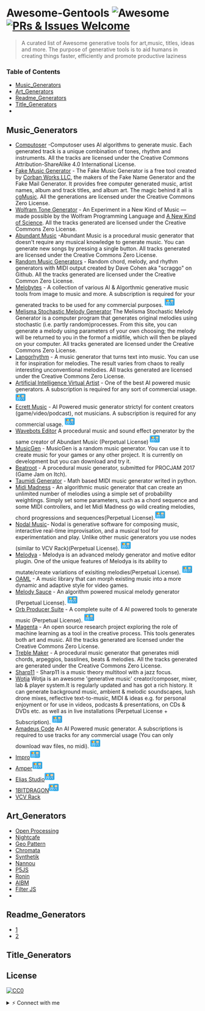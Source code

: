 # Awesome-Gentools ![Awesome](https://cdn.rawgit.com/sindresorhus/awesome/d7305f38d29fed78fa85652e3a63e154dd8e8829/media/badge.svg)  [![PRs & Issues Welcome](https://img.shields.io/badge/PRs%20&%20Issues-welcome-brightgreen.svg)](https://github.com/33nano/awesome-Gentools/pulls)

>A curated list of Awesome generative tools for art,music, titles, ideas and more. The purpose of generative tools is to aid humans in creating things faster, efficiently and promote productive laziness

### Table of Contents

* [Music_Generators](#music_generators)
* [Art_Generators](#art_generators)
* [Readme_Generators](#readme_generators)
* [Title_Generators](#title_generators)
*




## Music_Generators
- [Computoser](http://computoser.com/) -Computoser uses AI algorithms to generate music. Each generated track is a unique combination of tones, rhythm and instruments. All the tracks are licensed under the Creative Commons Attribution-ShareAlike 4.0 International License.
- [Fake Music Generator](https://www.fakemusicgenerator.com/) - The Fake Music Generator is a free tool created by [Corban Works LLC](https://www.corbanworks.com/), the makers of the Fake Name Generator and the Fake Mail Generator. It provides free computer generated music, artist names, album and track titles, and album art. The magic behind it all is [cgMusic](http://maciej.codeminion.com/2008/05/cgmusic-computers-create-music/). All the generations are licensed under the Creative Commons Zero License. 
- [Wolfram Tone Generator](https://tones.wolfram.com) -
An Experiment in a New Kind of Music — made possible by the Wolfram Programming Language and [A New Kind of Science](https://www.wolframscience.com/nks/). All the tracks generated are licensed under the Creative Commons Zero License.
- [Abundant Music](https://pernyblom.github.io/abundant-music/index.html) -Abundant Music is a procedural music generator that doesn't require any musical knowledge to generate music. You can generate new songs by pressing a single button. All tracks generated are licensed under the Creative Commons Zero License.
- [Random Music Generators](https://random-music-generators.herokuapp.com/melody) - Random chord, melody, and rhythm generators with MIDI output created by Dave Cohen aka "scraggo" on Github. All the tracks generated are licensed under the Creative Common Zero License.
- [Melobytes](https://melobytes.com/en/) - A collection of various AI & Algorthmic generative music tools from image to music and more. A subscription is required for your generated tracks to be used for any commercial purposes.  ![icon](https://github.com/luong-komorebi/Awesome-Linux-Software/blob/master/img/money.svg)
- [Melisma Stochastic Melody Generator](https://www.link.cs.cmu.edu/melody-generator/) The Melisma Stochastic Melody Generator is a computer program that
generates original melodies using stochastic (i.e. partly random)processes. From this site, you can generate a melody using parameters of your own choosing; the melody will be returned to you in the formof a midifile, which will then be played on your computer. All tracks generated are licensed under the Creative Commons Zero License.
- [Langorhythm](https://kickthejetengine.com/langorhythm/) - A music generator that turns text into music. You can use it for inspiration for melodies. The 
result varies from chaos to really interesting unconventional melodies. All tracks generated are licensed under the Creative Commons Zero License.
- [Artificial Intelligence Virtual Artist](https://aiva.ai/) - One of the best AI powered music generators. A subscription is required for any sort of commercial usage. ![icon](https://github.com/luong-komorebi/Awesome-Linux-Software/blob/master/img/money.svg)
- [Ecrett Music](https://ecrettmusic.com) - AI Powered music generator strictyl for content creators (game/video/podcast), not musicians. A subscription is required for any commercial usage. ![icon](https://github.com/luong-komorebi/Awesome-Linux-Software/blob/master/img/money.svg)
- [Wavebots Editor](https://krasse.itch.io/wavebots-editor) A procedural music and sound effect generator by the same creator of Abundant Music (Perpetual License) ![icon](https://github.com/luong-komorebi/Awesome-Linux-Software/blob/master/img/money.svg)
- [MusicGen](https://fregs-games.itch.io/musicgen) - MusicGen is a random music generator. You can use it to create music for your games or any other project. It is currently on development but you can download and try it.
- [Beatroot](https://recursegames.itch.io/beatroot) - A procedural music generator, submitted for PROCJAM 2017 (Game Jam on Itch).
- [Taumidi Generator](https://juanmendoza.itch.io/tau-gen) - Math based MIDI music generator writed in python.
- [Midi Madness](https://midimadnesssoftware.com/midi-madness-3) - An algorithmic music generator that can create an unlimited number of melodies using a simple set of probability  weightings. Simply set some parameters, such as a chord sequence and some MIDI controllers, and let Midi Madness go wild 
creating melodies, chord progressions and sequences(Perpetual License).![icon](https://github.com/luong-komorebi/Awesome-Linux-Software/blob/master/img/money.svg)
- [Nodal Music](https://nodalmusic.com/)- Nodal is generative software for composing music, interactive real-time improvisation, and a musical tool for experimentation and play. Unlike other music generators you use nodes (similar to VCV Rack)(Perpetual License). ![icon](https://github.com/luong-komorebi/Awesome-Linux-Software/blob/master/img/money.svg)
- [Melodya](http://www.musicdevelopments.com/melodya.html) - Melodya is an advanced melody generator and motive editor plugin. One of the unique features of Melodya is its ability to mutate/create variations of exisiting melodies(Perpetual License). ![icon](https://github.com/luong-komorebi/Awesome-Linux-Software/blob/master/img/money.svg) 
- [OAML](https://marcelofernandezmusic.itch.io/oaml) - A music library that can morph existing music into a more dynamic and adaptive style for video games.
- [Melody Sauce](https://www.evabeat.com/) - An algorithm powered musical melody generator (Perpetual License). ![icon](https://github.com/luong-komorebi/Awesome-Linux-Software/blob/master/img/money.svg)
- [Orb Producer Suite](https://www.orb-composer.com/orb-producer-suite/) - A complete suite of 4 AI powered tools to generate music (Perpetual License). ![icon](https://github.com/luong-komorebi/Awesome-Linux-Software/blob/master/img/money.svg)
- [Magenta](https://magenta.tensorflow.org/) - An open source research project exploring the role of machine learning as a tool in the creative process. This tools generates both art and music. All the tracks generated are licensed under the Creative Commons Zero License.
- [Treble Maker](http://treblemaker.ai/) - A procedural music generator that generates midi chords, arpeggios, basslines, beats & melodies. All the tracks generated are generated under the Creative Commons Zero License.
- [Sharp11](http://julianrosenblum.com/sharp11-client/#) - Sharp11 is a music theory multitool with a jazz focus.  
- [Wotja](https://intermorphic.com/wotja/) Wotja is an awesome 'generative music' creator/composer, mixer, lab & player system.It is regularly updated and has got a rich history. It can generate background music, ambient & melodic soundscapes, lush drone mixes, reflective text-to-music, MIDI & ideas e.g. for personal enjoyment or  for use in videos, podcasts & presentations, on CDs & DVDs etc. as well as in live installations (Perpetual License + Subscription).
![icon](https://github.com/luong-komorebi/Awesome-Linux-Software/blob/master/img/money.svg)
- [Amadeus Code](https://amadeuscode.com/top) An AI Powered music generator. A subscriptions is required to use tracks for any commercial usage (You can only download wav files, no midi). ![icon](https://github.com/luong-komorebi/Awesome-Linux-Software/blob/master/img/money.svg)
- [Impro](https://www.musi-co.com/apps)![icon](https://github.com/luong-komorebi/Awesome-Linux-Software/blob/master/img/money.svg)
- [Amper](https://www.ampermusic.com/)![icon](https://github.com/luong-komorebi/Awesome-Linux-Software/blob/master/img/money.svg)
- [Elias Studio](https://www.eliassoftware.com/products/)![icon](https://github.com/luong-komorebi/Awesome-Linux-Software/blob/master/img/money.svg)
- [1BITDRAGON](https://1bitdragon.itch.io/1bitdragon)![icon](https://github.com/luong-komorebi/Awesome-Linux-Software/blob/master/img/money.svg)
- [VCV Rack](https://vcvrack.com/)

## Art_Generators
- [Open Processing](https://www.openprocessing.org/)
- [Nightcafe](https://creator.nightcafe.studio/)
- [Geo Pattern](https://btmills.github.io/geopattern/geopattern.html)
- [Chromata](https://www.michaelbromley.co.uk/experiments/chromata/)
- [Synthetik](https://synthetik.com/)
- [Nannou](https://nannou.cc/)
- [P5JS](https://p5js.org/)
- [Ronin](https://hundredrabbits.itch.io/ronin)
- [AIBM](https://wiskered.itch.io/ai-building-modeling)
- [Filter JS](https://comigo.itch.io/filterjs)
-

## Readme_Generators
- [1](https://rahuldkjain.github.io/gh-profile-readme-generator/)
- [2](https://github.com/andreasbm/readme)

## Title_Generators



## License



[![CC0](https://i.creativecommons.org/p/zero/1.0/88x31.png)](https://creativecommons.org/publicdomain/zero/1.0/)

<details>

<summary>⚡️ Connect with me</summary>

  

[![Linkedin Badge](https://img.shields.io/badge/-33nano-2a9d8f?style=flat-square&logo=Linkedin&logoColor=blue&link=https://www.linkedin.com/in/33nano/)](https://www.linkedin.com/in/33nano/)  [![Medium Badge](https://img.shields.io/badge/-@33n-f4a261?style=flat-square&labelColor=000000&logo=Medium&link=https://medium.com/@33n/global-facts-v3-0-40610340356)](https://medium.com/@33n/global-facts-v3-0-40610340356)  [![ProtonMail Badge](https://img.shields.io/badge/-33nano@pm.me-blue?style=flat-square&logo=ProtonMail&logoColor=ffb703&link=mailto:33nano@pm.me)](mailto:33nano@pm.me)  [![Dribbble Badge](https://img.shields.io/badge/-33nano-ffb4a2?style=flat-square&logo=dribbble&logoColor=f72585&link=https://www.dribbble.com/33nano)](https://www.dribbble.com/33nano) [![Twitter Badge](https://img.shields.io/badge/-Anno_denomini-48cae4?style=flat-square&logo=twitter&logoColor=006d77&link=https://www.twitter.com/Anno_denomini)](https://www.twitter.com/Anno_denomini) [![Soundcloud Badge](https://img.shields.io/badge/-33nano-orange?style=flat-square&logo=soundcloud&logoColor=3d405b&link=https://ujomusic.com/portal/musicgroup/849)](https://ujomusic.com/portal/musicgroup/849) [![Reddit Badge](https://img.shields.io/badge/-33nano-06d6a0?style=flat-square&logo=reddit&logoColor=3a0ca3&link=https://reddit.com/user/33nano)](https://reddit.com/user/33nano)  [![StackOverflow Badge](https://img.shields.io/badge/-33nano-eeef20?style=flat-square&logo=stackoverflow&logoColor=9a031e&link=https://stackoverflow.com/users/story/13772339)](https://stackoverflow.com/users/story/13772339) [![Disqus Badge](https://img.shields.io/badge/-33nano-ffb703?style=flat-square&logo=disqus&logoColor=f72585&link=https://disqus.com/by/33nano/)](https://disqus.com/by/33nano/)  [![Dev Badge](https://img.shields.io/badge/-33nano-774936?style=flat-square&logo=dev.to&logoColor=eddcd2&link=https://dev.to/33nano/billionar-dollar-app-ideas-5d6g)](https://dev.to/33nano/billionar-dollar-app-ideas-5d6g)  [![Artstation Badge](https://img.shields.io/badge/-tikiti_maji-black?style=flat-square&logo=artstation&logoColor=e29578&link=https://www.artstation.com/tikiti_maji)](https://www.artstation.com/tikiti_maji)
[![GoogleDrive Badge](https://img.shields.io/badge/-33nano-cdb4db?style=flat-square&logo=google-drive&logoColor=6930c3&link=https://drive.google.com/drive/folders/1MFLoyW43VdA5XSIObUJNACc5XJ246CIO?usp=sharing)](https://drive.google.com/drive/folders/1MFLoyW43VdA5XSIObUJNACc5XJ246CIO?usp=sharing)  [![Gumroad Badge](https://img.shields.io/badge/-33nano-ef476f?style=flat-square&logo=gumroad&logoColor=white&link=)](https://gumroad.com/33nano)  [![Goodreads Badge](https://img.shields.io/badge/-33nano-red?style=flat-square&logo=goodreads&logoColor=white&link=https://kitsu.io/users/33nano/library?media=manga)](https://kitsu.io/users/33nano/library?media=manga)  [![GoogleCalendar Badge](https://img.shields.io/badge/-33nano-22223b?style=flat-square&logo=google-calendar&logoColor=72efdd&link=https://calendar.zoho.com/embed/9b0258233fc25be671fbbf01550932c23e6718f5fecf32d9af8e1ba5f6151562693b4d97c774b001ca56d80b468cdf5f)](https://calendar.zoho.com/embed/9b0258233fc25be671fbbf01550932c23e6718f5fecf32d9af8e1ba5f6151562693b4d97c774b001ca56d80b468cdf5f) [![Goodreads Badge](https://img.shields.io/badge/-33nano-d90429?style=flat-square&logo=goodreads&logoColor=ffb703&link=https://www.goodreads.com/review/list/99554176?ref=nav_mybooks)](https://www.goodreads.com/review/list/99554176-prince-kaizen-namwali?ref=nav_mybooks)  [![Itch Badge](https://img.shields.io/badge/-33nano-f5cb5c?style=flat-square&logo=itch.io&logoColor=f72585&link=https://33nano.itch.io/)](https://33nano.itch.io/)  [![Peepeth Badge](https://img.shields.io/badge/-33nano-2d00f7?style=flat-square&logo=twitter&logoColor=2ec4b6&link=https://peepeth.com/33nanoseconds)](https://peepeth.com/33nanoseconds)   [![Publish0x Badge](https://img.shields.io/badge/-@33nano-6b705c?style=flat-square&labelColor=55a630&logo=Medium&link=https://www.publish0x.com/@33Nanosecods)](https://www.publish0x.com/@33Nanosecods)   [![Pocket Badge](https://img.shields.io/badge/-33nano-7209b7?style=flat-square&logo=pocket&logoColor=a5a58d&link=https://getpocket.com/@b26d1pjhT4cFRg29b6A2f94Ae8g7T19eWK7F74m70VBd75B9b5353NDPO63oX751)](https://getpocket.com/@b26d1pjhT4cFRg29b6A2f94Ae8g7T19eWK7F74m70VBd75B9b5353NDPO63oX751) [![YouTube Badge](https://img.shields.io/badge/-33nano-f15bb5?style=flat-square&logo=youtube&logoColor=522e38&link=https://www.youtube.com/watch?v=3V7Y_THbstk)](https://www.youtube.com/watch?v=3V7Y_THbstk)  [![Bandlab Badge](https://img.shields.io/badge/-33nano-555b6e?style=flat-square&logo=bandlab&logoColor=f9844a&link=https://www.soundtrap.com/33nanoseconds)](https://www.soundtrap.com/33nanoseconds)  [![LMMS Badge](https://img.shields.io/badge/-33nano-8ac926?style=flat-square&logo=lmms&logoColor=386641&link=https://lmms.io/lsp/?action=browse&user=33nanoseconds)](https://lmms.io/lsp/?action=browse&user=33nanoseconds)  [![Crunchyroll Badge](https://img.shields.io/badge/-33nano-2ec4b6?style=flat-square&logo=crunchyroll&logoColor=e56b6f&link=https://myanimelist.net/profile/33Nanoseconds)](https://myanimelist.net/profile/33Nanoseconds)  [![Firefox Badge](https://img.shields.io/badge/-33nano-5f0f40?style=flat-square&logo=firefox&logoColor=ffb703&link=https://addons.mozilla.org/en-US/firefox/collections/16069514/33nano/)](https://addons.mozilla.org/en-US/firefox/collections/16069514/33nano/)  [![Gitlab Badge](https://img.shields.io/badge/-33nano-b9375e?style=flat-square&logo=gitlab&logoColor=ffb703&link=https://gitlab.com/33nanoseconds)](https://gitlab.com/33nanoseconds)  [![Angel_list Badge](https://img.shields.io/badge/-33nano-52b788?style=flat-square&logo=angellist&logoColor=065a60&link=https://angel.co/u/33nano)](https://angel.co/u/33nano)  [![Shikimori Badge](https://img.shields.io/badge/-33nano-4d194d?style=flat-square&logo=shikimori&logoColor=6b705c&link=https://anilist.co/user/33nanoseconds/)](https://anilist.co/user/33nanoseconds/)
[![Steemit Badge](https://img.shields.io/badge/-33nano-4d194d?style=flat-square&logo=steemit&logoColor=6b705c&link=https://steemit.com/@drqueef)](https://steemit.com/@drqueef) [![freeCodeCamp Badge](https://img.shields.io/badge/-Kinky_Therapist-815839?style=flat-square&logo=freecodecamp&logoColor=white&link=https://freecodecamp.org/kinky_therapist)](https://freecodecamp.org/kinky_therapist) [![Udemy Badge](https://img.shields.io/badge/-33nano-011627?style=flat-square&logo=udemy&logoColor=adf7b6&link=https://www.bitdegree.org/user/33nano/profile)](https://www.bitdegree.org/user/33nano/profile) [![Spectrum Badge](https://img.shields.io/badge/-33nano-00c49a?style=flat-square&logo=spectrum&logoColor=white&link=https://spectrum.chat/users/33nano?tab=posts)](https://spectrum.chat/users/33nano?tab=posts) [![Instagram Badge](https://img.shields.io/badge/-33nano-c9a227?style=flat-square&logo=instagram&logoColor=white&link=https://www.instagram.com/anno_denomini/)](https://www.instagram.com/anno_denomini/) [![Unsplash Badge](https://img.shields.io/badge/-33nano-ce4257?style=flat-square&logo=unsplash&logoColor=white&link=https://unsplash.com/@33nano )](https://unsplash.com/@33nano) [![Pinterest Badge](https://img.shields.io/badge/-33nano-621708?style=flat-square&logo=pinterest&logoColor=583101&link=https://www.pinterest.com/tikiti_maji/)](https://www.pinterest.com/tikiti_maji/) [![Behance Badge](https://img.shields.io/badge/-33nano-abff4f?style=flat-square&logo=behance&logoColor=white&link=https://www.behance.net/drqueef )](https://www.behance.net/drqueef ) [![Steam Badge](https://img.shields.io/badge/-33nano-007ea7?style=flat-square&logo=steam&logoColor=white&link=https://steamcommunity.com/id/33nano/)](https://steamcommunity.com/id/33nano/) [![KhanAcademy Badge](https://img.shields.io/badge/-33nano-9381ff?style=flat-square&logo=khan-academy&logoColor=white&link=https://www.khanacademy.org/profile/palaestra/)](https://www.khanacademy.org/profile/palaestra/) [![Duolingo Badge](https://img.shields.io/badge/-33nano-679436?style=flat-square&logo=duolingo&logoColor=white&link=https://www.duolingo.com/profile/33nano)](https://www.duolingo.com/profile/33nano) [![IBM Badge](https://img.shields.io/badge/-33nano-d90429?style=flat-square&logo=ibm&logoColor=white&link=https://mtm.masterthemainframe.com/profiles/c5b89ed8-4078-42c9-99fd-b158d0b679a9)](https://mtm.masterthemainframe.com/profiles/c5b89ed8-4078-42c9-99fd-b158d0b679a9) [![Discord Badge](https://img.shields.io/badge/-33nano-blue?style=flat-square&logo=discord&logoColor=ffb703&link=mailto:33nano#8814)](mailto:33nano#8814) 
[![Google Maps Badge](https://img.shields.io/badge/-33nano-2a9d8f?style=flat-square&logo=google-maps&logoColor=blue&link=https://www.google.com/maps/contrib/113851627115651293452/photos/@31.480384,-101.1760718,7z/data=!3m1!4b1!4m3!8m2!3m1!1e1)](https://www.google.com/maps/contrib/113851627115651293452/photos/@31.480384,-101.1760718,7z/data=!3m1!4b1!4m3!8m2!3m1!1e1) [![Google Scholar Badge](https://img.shields.io/badge/-33nano-f6bd60?style=flat-square&logo=google-scholar&logoColor=white&link=https://scholar.google.com/scholar?scilib=1&hl=en)](https://scholar.google.com/scholar?scilib=1&hl=en)  [![Mendeley Badge](https://img.shields.io/badge/-33nano-a44a3f?style=flat-square&logo=mendeley&logoColor=5f0f40&link=https://www.mendeley.com/profiles/exiled-afropolitan/)](https://www.mendeley.com/profiles/exiled-afropolitan/)  [![Academia Badge](https://img.shields.io/badge/-33nano-f72585?style=flat-square&logo=academia&logoColor=white&link=https://independent.academia.edu/ExiledAfropolitan)](https://independent.academia.edu/ExiledAfropolitan)  [![Koofr Badge](https://img.shields.io/badge/-33nano-b2967d?style=flat-square&logo=dropbox&logoColor=white&link=https://k00.fr/zgfu2v7d)](https://k00.fr/zgfu2v7d)  [![OneDrive Badge](https://img.shields.io/badge/-33nano-065a60?style=flat-square&logo=microsoft-onedrive&logoColor=f9844a&link=https://1drv.ms/u/s!AoaOSp_nfaRAiCfbAAoX_SWUz4rz?e=vZFDbV)](https://1drv.ms/u/s!AoaOSp_nfaRAiCfbAAoX_SWUz4rz?e=vZFDbV) [![Mega Badge](https://img.shields.io/badge/-33nano-ef233c?style=flat-square&logo=mega&logoColor=dddf00&link=https://mega.nz/folder/HQsCED5A#3ZVujnj8s2ibfMrANu63Lw)](https://mega.nz/folder/HQsCED5A#3ZVujnj8s2ibfMrANu63Lw)  [![Exercism Badge](https://img.shields.io/badge/-33nano-a1c181?style=flat-square&logo=exercism&logoColor=white&link=https://exercism.io/profiles/33nano)](https://exercism.io/profiles/33nano)  [![Amazon Badge](https://img.shields.io/badge/-33nano-b21e35?style=flat-square&logo=amazon&logoColor=e574bc&link=https://www.amazon.com/33-Nanoseconds/e/B084JQRHLX?ref=sr_ntt_srch_lnk_2&qid=1605490839&sr=1-2)](https://www.amazon.com/33-Nanoseconds/e/B084JQRHLX?ref=sr_ntt_srch_lnk_2&qid=1605490839&sr=1-2) [![Google Play Books Badge](https://img.shields.io/badge/-33nano-eb5e28?style=flat-square&logo=google-keep&logoColor=a5a58d&link=https://play.google.com/store/books/author?id=33+Nanoseconds)](https://play.google.com/store/books/author?id=33+Nanoseconds)  [![Codeigniter Badge](https://img.shields.io/badge/-33nano-001233?style=flat-square&logo=codeigniter&logoColor=dc2f02&link=https://www.codingame.com/profile/aedc4b70ef8de7850063e0b23ebcd76c2670393)](https://www.codingame.com/profile/aedc4b70ef8de7850063e0b23ebcd76c2670393) [![Github Badge](https://img.shields.io/badge/-33nano-679436?style=flat-square&logo=github&logoColor=white&link=https://github.com/33nano)](https://github.com/33nano)





</details>


